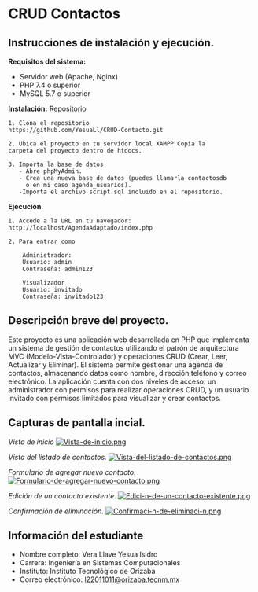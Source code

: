
# CRUD Contactos

## Instrucciones de instalación y ejecución.

**Requisitos del sistema:**

- Servidor web (Apache, Nginx)
- PHP 7.4 o superior
- MySQL 5.7 o superior

**Instalación:**
[Repositorio](https://github.com/YesuaLl/CRUD-Contacto.git)
    
    1. Clona el repositorio
    https://github.com/YesuaLl/CRUD-Contacto.git

    2. Ubica el proyecto en tu servidor local XAMPP Copia la
    carpeta del proyecto dentro de htdocs.

    3. Importa la base de datos
       - Abre phpMyAdmin.
       - Crea una nueva base de datos (puedes llamarla contactosdb 
         o en mi caso agenda_usuarios).
       -Importa el archivo script.sql incluido en el repositorio.

**Ejecución**

    1. Accede a la URL en tu navegador:
    http://localhost/AgendaAdaptado/index.php

    2. Para entrar como 
        
        Administrador:
        Usuario: admin
        Contraseña: admin123

        Visualizador
        Usuario: invitado
        Contraseña: invitado123
 

## Descripción breve del proyecto. 

Este proyecto es una aplicación web desarrollada en PHP que implementa un sistema de gestión de contactos utilizando el patrón de arquitectura MVC (Modelo-Vista-Controlador) y operaciones CRUD (Crear, Leer, Actualizar y Eliminar). El sistema permite gestionar una agenda de contactos, almacenando datos como nombre, dirección,teléfono y correo electrónico. La aplicación cuenta con dos niveles de acceso: un administrador con permisos para realizar operaciones CRUD, y un usuario invitado con permisos limitados para visualizar y crear contactos.
## Capturas de pantalla incial. 

*Vista de inicio*
[![Vista-de-inicio.png](https://i.postimg.cc/Jn6CMvSS/Vista-de-inicio.png)](https://postimg.cc/mzH5SXLS)

*Vista del listado de contactos.*
[![Vista-del-listado-de-contactos.png](https://i.postimg.cc/LsmsXd0s/Vista-del-listado-de-contactos.png)](https://postimg.cc/dhSFHfFM)


*Formulario de agregar nuevo contacto.*
[![Formulario-de-agregar-nuevo-contacto.png](https://i.postimg.cc/P5fd1bTX/Formulario-de-agregar-nuevo-contacto.png)](https://postimg.cc/TpS86DKF)

*Edición de un contacto existente.*
[![Edici-n-de-un-contacto-existente.png](https://i.postimg.cc/hPpkWkRn/Edici-n-de-un-contacto-existente.png)](https://postimg.cc/ZCv76Dqs)

*Confirmación de eliminación.*
[![Confirmaci-n-de-eliminaci-n.png](https://i.postimg.cc/qM51G4dN/Confirmaci-n-de-eliminaci-n.png)](https://postimg.cc/kBWNJrGC)
## Información del estudiante

- Nombre completo: Vera Llave Yesua Isidro
- Carrera: Ingeniería en Sistemas Computacionales
- Instituto: Instituto Tecnológico de Orizaba
- Correo electrónico:  l22011011@orizaba.tecnm.mx
